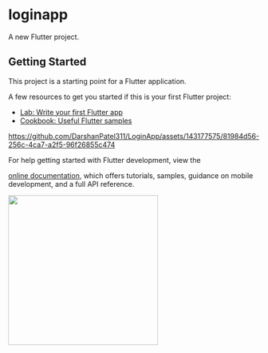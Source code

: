 # loginapp

A new Flutter project.

## Getting Started

This project is a starting point for a Flutter application.

A few resources to get you started if this is your first Flutter project:

- [Lab: Write your first Flutter app](https://docs.flutter.dev/get-started/codelab)
- [Cookbook: Useful Flutter samples](https://docs.flutter.dev/cookbook)

https://github.com/DarshanPatel311/LoginApp/assets/143177575/81984d56-256c-4ca7-a2f5-96f26855c474



For help getting started with Flutter development, view the

[online documentation](https://docs.flutter.dev/), which offers tutorials,
samples, guidance on mobile development, and a full API reference.


<img src="https://github.com/DarshanPatel311/LoginApp/assets/143177575/8d7ca70e-fa68-436f-b02e-ea87149698aa" width="300">
